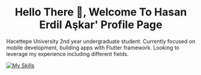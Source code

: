 

<h1 align="center"> Hello There 👋, Welcome To Hasan Erdil Aşkar' Profile Page
</h1> 
Hacettepe University 2nd year undergraduate student. Currently focused on mobile development, building apps with Flutter framework. Looking to leverage my experience including different fields. 

[![My Skills](https://skillicons.dev/icons?i=flutter,dart,java,firebase,python,cs,cpp,unity)](https://skillicons.dev)
<!--
**erdilhasan/erdilhasan** is a ✨ _special_ ✨ repository because its `README.md` (this file) appears on your GitHub profile.

Here are some ideas to get you started:

- 🔭 I’m currently working on ...
- 🌱 I’m currently learning ...
- 👯 I’m looking to collaborate on ...
- 🤔 I’m looking for help with ...
- 💬 Ask me about ...
- 📫 How to reach me: ...
- 😄 Pronouns: ...
- ⚡ Fun fact: ...
-->
